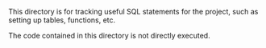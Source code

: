This directory is for tracking useful SQL statements for the project, such as setting up tables, functions, etc.

The code contained in this directory is not directly executed.
